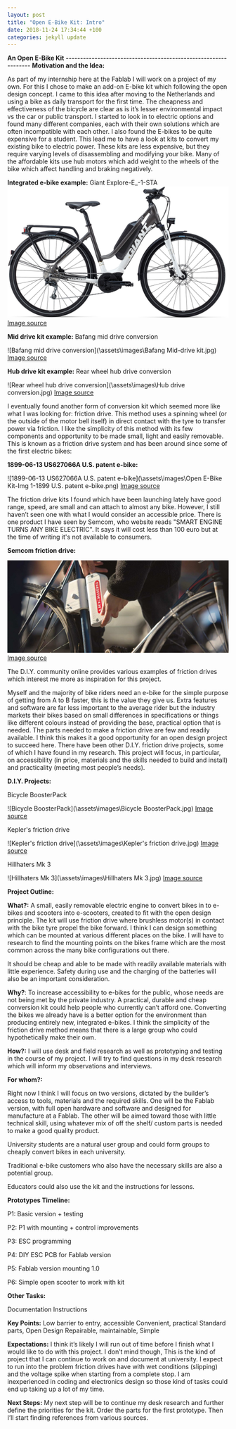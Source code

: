 ```yaml
---
layout: post
title: "Open E-Bike Kit: Intro"
date: 2018-11-24 17:34:44 +100
categories: jekyll update
---
```

**An Open E-Bike Kit**
**----------------------------------------------------------------**
**Motivation and the Idea:**

As part of my internship here at the Fablab I will work on a project of my own. For this I chose to make an add-on E-bike kit which following the open design concept. I came to this idea after moving to the Netherlands and using a bike as daily transport for the first time. The cheapness and effectiveness of the bicycle are clear as is it’s lesser environmental impact vs the car or public transport. I started to look in to electric options and found many different companies, each with their own solutions which are often incompatible with each other. I also found the E-bikes to be quite expensive for a student. This lead me to have a look at kits to convert my existing bike to electric power. These kits are less expensive, but they require varying levels of disassembling and modifying your bike. Many of the affordable kits use hub motors which add weight to the wheels of the bike which affect handling and braking negatively.

**Integrated e-bike example:**
Giant Explore-E_-1-STA
![Integrated e-bike example](\assets\images\Explore-E_-1-STA.jpg)
[Image source](https://giantcdn-qu2qwwv2de7wv85rz.stackpathdns.com/remote/www.giant-bicycles.com/_upload_de/bikes/models/xxl/2015/Explore-E-1-STA.jpg?width=2000&quality=80&mode=none&bgcolor=white)


**Mid drive kit example:**
Bafang mid drive conversion

![Bafang mid drive conversion](\assets\images\Bafang Mid-drive kit.jpg)
[Image source](https://i.redd.it/qv9eoc0e9lkx.jpg)


**Hub drive kit example:**
Rear wheel hub drive conversion

![Rear wheel hub drive conversion](\assets\images\Hub drive conversion.jpg)
[Image source](https://i.redd.it/hfa3i2yf9xn11.jpg)


I eventually found another form of conversion kit which seemed more like what I was looking for: friction drive. This method uses a spinning wheel (or the outside of the motor bell itself) in direct contact with the tyre to transfer power via friction. I like the simplicity of this method with its few components and opportunity to be made small, light and easily removable. This is known as a friction drive system and has been around since some of the first electric bikes:

**1899-06-13 US627066A U.S. patent e-bike:**

![1899-06-13 US627066A U.S. patent e-bike](\assets\images\Open E-Bike Kit-Img 1-1899 U.S. patent e-bike.png)
[Image source](https://patents.google.com/patent/US627066)


The friction drive kits I found which have been launching lately have good range, speed, are small and can attach to almost any bike. However, I still haven’t seen one with what I would consider an accessible price. There is one product I have seen by Semcom, who website reads "SMART ENGINE TURNS ANY BIKE ELECTRIC". It says it will cost less than 100 euro but at the time of writing it's not available to consumers.

**Semcom friction drive:**

![Semcom friction drive](\assets\images\Semcon-Electric-Bike.jpg)
[Image source](https://semcon.com/wp-content/uploads/2016/08/Semcon-Electric-Bike-001-1020x425.jpg)

The D.I.Y. community online provides various examples of friction drives which interest me more as inspiration for this project.

Myself and the majority of bike riders need an e-bike for the simple purpose of getting from A to B faster, this is the value they give us. Extra features and software are far less important to the average rider but the industry markets their bikes based on small differences in specifications or things like different colours instead of providing the base, practical option that is needed. The parts needed to make a friction drive are few and readily available. I think this makes it a good opportunity for an open design project to succeed here. There have been other D.I.Y. friction drive projects, some of which I have found in my research. This project will focus, in particular, on accessibility (in price, materials and the skills needed to build and install) and practicality (meeting most people’s needs).

**D.I.Y. Projects:**


Bicycle BoosterPack

![Bicycle BoosterPack](\assets\images\Bicycle BoosterPack.jpg)
[Image source](https://cdn.instructables.com/F4H/7IYT/IKOAM2DU/F4H7IYTIKOAM2DU.LARGE.jpg)

Kepler's friction drive

![Kepler's friction drive](\assets\images\Kepler's friction drive.jpg)
[Image source](https://i.ytimg.com/vi/62ZYj0bmXuk/maxresdefault.jpg)

Hillhaters Mk 3

![Hillhaters Mk 3](\assets\images\Hillhaters Mk 3.jpg)
[Image source](http://img683.imageshack.us/img683/1824/cimg8334f.jpg)


**Project Outline:**

**What?:** A small, easily removable electric engine to convert bikes in to e-bikes and scooters into e-scooters, created to fit with the open design principle. The kit will use friction drive where brushless motor(s) in contact with the bike tyre propel the bike forward. I think I can design something which can be mounted at various different places on the bike. I will have to research to find the mounting points on the bikes frame which are the most common across the many bike configurations out there.

It should be cheap and able to be made with readily available materials with little experience. Safety during use and the charging of the batteries will also be an important consideration.

**Why?**: To increase accessibility to e-bikes for the public, whose needs are not being met by the private industry. A practical, durable and cheap conversion kit could help people who currently can’t afford one. Converting the bikes we already have is a better option for the environment than producing entirely new, integrated e-bikes. I think the simplicity of the friction drive method means that there is a large group who could hypothetically make their own.


**How?:** I will use desk and field research as well as prototyping and testing in the course of my project. I will try to find questions in my desk research which will inform my observations and interviews.

**For whom?:**

Right now I think I will focus on two versions, dictated by the builder’s access to tools, materials and the required skills. One will be the Fablab version, with full open hardware and software and designed for manufacture at a Fablab. The other will be aimed toward those with little technical skill, using whatever mix of off the shelf/ custom parts is needed to make a good quality product.  

University students are a natural user group and could form groups to cheaply convert bikes in each university.

Traditional e-bike customers who also have the necessary skills are also a potential group.

Educators could also use the kit and the instructions for lessons.


**Prototypes Timeline:**

P1: Basic version + testing

P2: P1 with mounting + control improvements

P3: ESC programming

P4: DIY ESC PCB for Fablab version

P5: Fablab version mounting 1.0

P6: Simple open scooter to work with kit

**Other Tasks:**

Documentation
Instructions

**Key Points:**
Low barrier to entry, accessible
Convenient, practical
Standard parts, Open Design
Repairable, maintainable, Simple


**Expectations:**
 I think it’s likely I will run out of time before I finish what I would like to do with this project. I don’t mind though, This is the kind of project that I can continue to work on and document at university. I expect to run into the problem friction drives have with wet conditions (slipping) and the voltage spike when starting from a complete stop. I am inexperienced in coding and electronics design so those kind of tasks could end up taking up a lot of my time.

**Next Steps:**
 My next step will be to continue my desk research and further define the priorities for the kit. Order the parts for the first prototype. Then I’ll start finding references from various sources.
